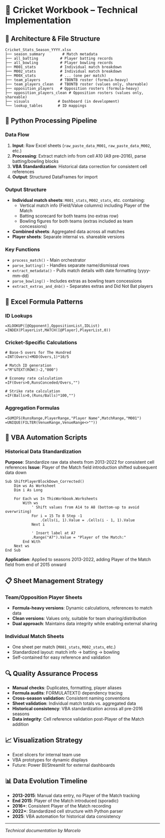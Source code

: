 # 🧠 Cricket Workbook – Technical Implementation

## 📁 Architecture & File Structure
```
Cricket_Stats_Season_YYYY.xlsx
├── season_summary        # Match metadata
├── all_batting          # Player batting records  
├── all_bowling          # Player bowling records
├── M001_stats           # Individual match breakdown
├── M002_stats           # Individual match breakdown
├── M00X_stats           # ... (one per match)
├── team_players         # TBONTB roster (formula-heavy)
├── team_players_clean   # TBONTB roster (values only, shareable)
├── opposition_players   # Opposition rosters (formula-heavy)
├── opposition_players_clean # Opposition rosters (values only, shareable)
├── visuals             # Dashboard (in development)
└── lookup_tables       # ID mappings
```

## 🐍 Python Processing Pipeline

### Data Flow
1. **Input**: Raw Excel sheets (`raw_paste_data_M001`, `raw_paste_data_M002`, etc.)
2. **Processing**: Extract match info from cell A10 (A9 pre-2016), parse batting/bowling blocks
3. **VBA Standardization**: Historical data correction for consistent cell references
4. **Output**: Structured DataFrames for import

### Output Structure
- **Individual match sheets**: `M001_stats`, `M002_stats`, etc. containing:
  - Vertical match info (Field/Value columns) including Player of the Match
  - Batting scorecard for both teams (no extras row)
  - Bowling figures for both teams (extras included as team concessions)
- **Combined sheets**: Aggregated data across all matches
- **Player sheets**: Separate internal vs. shareable versions

### Key Functions
- `process_match()` - Main orchestrator
- `parse_batting()` - Handles separate name/dismissal rows
- `extract_metadata()` - Pulls match details with date formatting (yyyy-mm-dd)
- `parse_bowling()` - Includes extras as bowling team concessions
- `extract_extras_and_dnb()` - Separates extras and Did Not Bat players

## 🔣 Excel Formula Patterns

### ID Lookups
```excel
=XLOOKUP([@Opponent],OppositionList,IDList)
=INDEX(PlayerList,MATCH([@Player],PlayerList,0))
```

### Cricket-Specific Calculations
```excel
# Base-5 overs for The Hundred
=INT(Overs)+MOD(Overs,1)*10/5

# Match ID generation  
="M"&TEXT(ROW()-2,"000")

# Economy rate calculation
=IF(Overs>0,RunsConceded/Overs,"")

# Strike rate calculation  
=IF(Balls>0,(Runs/Balls)*100,"")
```

### Aggregation Formulas
```excel
=SUMIFS(RunsRange,PlayerRange,"Player Name",MatchRange,"M001")
=UNIQUE(FILTER(VenueRange,VenueRange<>""))
```

## 🔧 VBA Automation Scripts

### Historical Data Standardization
**Purpose**: Standardize raw data sheets from 2013-2022 for consistent cell references
**Issue**: Player of the Match field introduction shifted subsequent data down

```vba
Sub ShiftPlayerBlockDown_Corrected()
    Dim ws As Worksheet
    Dim i As Long

    For Each ws In ThisWorkbook.Worksheets
        With ws
            ' Shift values from A14 to A8 (bottom-up to avoid overwriting)
            For i = 15 To 8 Step -1
                .Cells(i, 1).Value = .Cells(i - 1, 1).Value
            Next i
            
            ' Insert label at A7
            .Range("A7").Value = "Player of the Match:"
        End With
    Next ws
End Sub
```

**Application**: Applied to seasons 2013-2022, adding Player of the Match field from end of 2015 onward

## 📋 Sheet Management Strategy

### Team/Opposition Player Sheets
- **Formula-heavy versions**: Dynamic calculations, references to match data
- **Clean versions**: Values only, suitable for team sharing/distribution
- **Dual approach**: Maintains data integrity while enabling external sharing

### Individual Match Sheets
- One sheet per match (`M001_stats`, `M002_stats`, etc.)
- Standardized layout: match info → batting → bowling
- Self-contained for easy reference and validation

## 🔍 Quality Assurance Process
- **Manual checks**: Duplicates, formatting, player aliases
- **Formula audits**: FORMULATEXT() dependency tracing
- **Cross-season validation**: Consistent naming conventions
- **Sheet validation**: Individual match totals vs. aggregated data
- **Historical consistency**: VBA standardization across all pre-2016 seasons
- **Data integrity**: Cell reference validation post-Player of the Match addition

## 📈 Visualization Strategy
- Excel slicers for internal team use
- VBA prototypes for dynamic displays
- Future: Power BI/Streamlit for external dashboards

## 📊 Data Evolution Timeline
- **2013-2015**: Manual data entry, no Player of the Match tracking
- **End 2015**: Player of the Match introduced (sporadic)
- **2016+**: Consistent Player of the Match recording
- **2022+**: Standardized cell structure with Python parser
- **2025**: VBA automation for historical data consistency

---
*Technical documentation by Marcelo*
